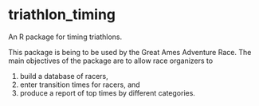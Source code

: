 # triathlon_timing 

An R package for timing triathlons. 

This package is being to be used by the Great Ames Adventure Race. The main objectives of the package are to allow race organizers to 

1. build a database of racers,
1. enter transition times for racers, and
1. produce a report of top times by different categories.
